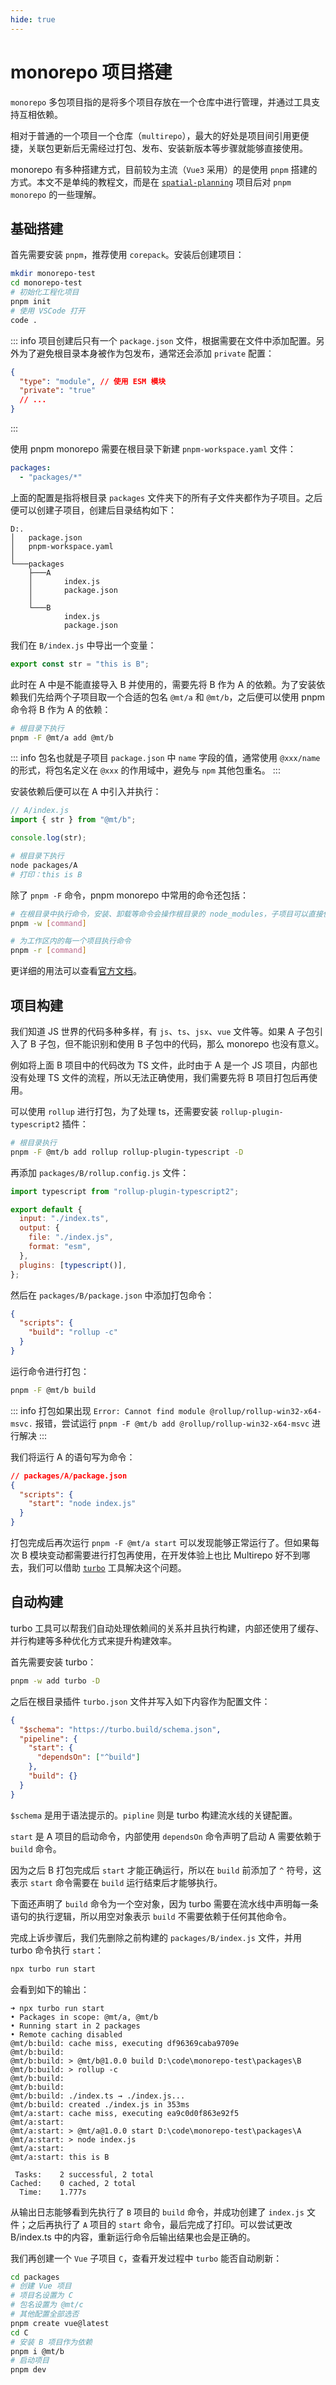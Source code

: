 ```yaml
---
hide: true
---
```


# monorepo 项目搭建

`monorepo` 多包项目指的是将多个项目存放在一个仓库中进行管理，并通过工具支持互相依赖。

相对于普通的一个项目一个仓库（`multirepo`），最大的好处是项目间引用更便捷，关联包更新后无需经过打包、发布、安装新版本等步骤就能够直接使用。

monorepo 有多种搭建方式，目前较为主流（`Vue3` 采用）的是使用 `pnpm` 搭建的方式。本文不是单纯的教程文，而是在 [`spatial-planning`](https://github.com/Xaviw/spatial-planning) 项目后对 `pnpm monorepo` 的一些理解。

## 基础搭建

首先需要安装 `pnpm`，推荐使用 `corepack`。安装后创建项目：

```sh
mkdir monorepo-test
cd monorepo-test
# 初始化工程化项目
pnpm init
# 使用 VSCode 打开
code .
```

::: info
项目创建后只有一个 `package.json` 文件，根据需要在文件中添加配置。另外为了避免根目录本身被作为包发布，通常还会添加 `private` 配置：

```json
{
  "type": "module", // 使用 ESM 模块
  "private": "true"
  // ...
}
```

:::

使用 pnpm monorepo 需要在根目录下新建 `pnpm-workspace.yaml` 文件：

```yaml
packages:
  - "packages/*"
```

上面的配置是指将根目录 `packages` 文件夹下的所有子文件夹都作为子项目。之后便可以创建子项目，创建后目录结构如下：

```
D:.
│   package.json
│   pnpm-workspace.yaml
│
└───packages
    ├───A
    │       index.js
    │       package.json
    │
    └───B
            index.js
            package.json
```

我们在 `B/index.js` 中导出一个变量：

```js
export const str = "this is B";
```

此时在 A 中是不能直接导入 B 并使用的，需要先将 B 作为 A 的依赖。为了安装依赖我们先给两个子项目取一个合适的包名 `@mt/a` 和 `@mt/b`，之后便可以使用 pnpm 命令将 B 作为 A 的依赖：

```sh
# 根目录下执行
pnpm -F @mt/a add @mt/b
```

::: info
包名也就是子项目 `package.json` 中 `name` 字段的值，通常使用 `@xxx/name` 的形式，将包名定义在 `@xxx` 的作用域中，避免与 `npm` 其他包重名。
:::

安装依赖后便可以在 A 中引入并执行：

```js
// A/index.js
import { str } from "@mt/b";

console.log(str);
```

```sh
# 根目录下执行
node packages/A
# 打印：this is B
```

除了 `pnpm -F` 命令，pnpm monorepo 中常用的命令还包括：

```sh
# 在根目录中执行命令，安装、卸载等命令会操作根目录的 node_modules，子项目可以直接使用根 node_modules 中的依赖
pnpm -w [command]

# 为工作区内的每一个项目执行命令
pnpm -r [command]
```

更详细的用法可以查看[官方文档](https://pnpm.io/zh/filtering)。

## 项目构建

我们知道 JS 世界的代码多种多样，有 `js`、`ts`、`jsx`、`vue` 文件等。如果 A 子包引入了 B 子包，但不能识别和使用 B 子包中的代码，那么 monorepo 也没有意义。

例如将上面 B 项目中的代码改为 TS 文件，此时由于 A 是一个 JS 项目，内部也没有处理 TS 文件的流程，所以无法正确使用，我们需要先将 B 项目打包后再使用。

可以使用 `rollup` 进行打包，为了处理 ts，还需要安装 `rollup-plugin-typescript2` 插件：

```sh
# 根目录执行
pnpm -F @mt/b add rollup rollup-plugin-typescript -D
```

再添加 `packages/B/rollup.config.js` 文件：

```js
import typescript from "rollup-plugin-typescript2";

export default {
  input: "./index.ts",
  output: {
    file: "./index.js",
    format: "esm",
  },
  plugins: [typescript()],
};
```

然后在 `packages/B/package.json` 中添加打包命令：

```json
{
  "scripts": {
    "build": "rollup -c"
  }
}
```

运行命令进行打包：

```sh
pnpm -F @mt/b build
```

::: info
打包如果出现 `Error: Cannot find module @rollup/rollup-win32-x64-msvc.` 报错，尝试运行 `pnpm -F @mt/b add @rollup/rollup-win32-x64-msvc` 进行解决
:::

我们将运行 A 的语句写为命令：

```json
// packages/A/package.json
{
  "scripts": {
    "start": "node index.js"
  }
}
```

打包完成后再次运行 `pnpm -F @mt/a start` 可以发现能够正常运行了。但如果每次 B 模块变动都需要进行打包再使用，在开发体验上也比 Multirepo 好不到哪去，我们可以借助 [`turbo`](https://turbo.build/repo/docs) 工具解决这个问题。

## 自动构建

turbo 工具可以帮我们自动处理依赖间的关系并且执行构建，内部还使用了缓存、并行构建等多种优化方式来提升构建效率。

首先需要安装 turbo：

```sh
pnpm -w add turbo -D
```

之后在根目录插件 `turbo.json` 文件并写入如下内容作为配置文件：

```json
{
  "$schema": "https://turbo.build/schema.json",
  "pipeline": {
    "start": {
      "dependsOn": ["^build"]
    },
    "build": {}
  }
}
```

`$schema` 是用于语法提示的。`pipline` 则是 turbo 构建流水线的关键配置。

`start` 是 A 项目的启动命令，内部使用 `dependsOn` 命令声明了启动 A 需要依赖于 `build` 命令。

因为之后 B 打包完成后 `start` 才能正确运行，所以在 `build` 前添加了 `^` 符号，这表示 `start` 命令需要在 `build` 运行结束后才能够执行。

下面还声明了 `build` 命令为一个空对象，因为 turbo 需要在流水线中声明每一条语句的执行逻辑，所以用空对象表示 `build` 不需要依赖于任何其他命令。

完成上诉步骤后，我们先删除之前构建的 `packages/B/index.js` 文件，并用 turbo 命令执行 `start`：

```sh
npx turbo run start
```

会看到如下的输出：

```
➜ npx turbo run start
• Packages in scope: @mt/a, @mt/b
• Running start in 2 packages
• Remote caching disabled
@mt/b:build: cache miss, executing df96369caba9709e
@mt/b:build:
@mt/b:build: > @mt/b@1.0.0 build D:\code\monorepo-test\packages\B
@mt/b:build: > rollup -c
@mt/b:build:
@mt/b:build:
@mt/b:build: ./index.ts → ./index.js...
@mt/b:build: created ./index.js in 353ms
@mt/a:start: cache miss, executing ea9c0d0f863e92f5
@mt/a:start:
@mt/a:start: > @mt/a@1.0.0 start D:\code\monorepo-test\packages\A
@mt/a:start: > node index.js
@mt/a:start:
@mt/a:start: this is B

 Tasks:    2 successful, 2 total
Cached:    0 cached, 2 total
  Time:    1.777s
```

从输出日志能够看到先执行了 `B` 项目的 `build` 命令，并成功创建了 `index.js` 文件；之后再执行了 `A` 项目的 `start` 命令，最后完成了打印。可以尝试更改 B/index.ts 中的内容，重新运行命令后输出结果也会是正确的。

我们再创建一个 `Vue` 子项目 `C`，查看开发过程中 `turbo` 能否自动刷新：

```sh
cd packages
# 创建 Vue 项目
# 项目名设置为 C
# 包名设置为 @mt/c
# 其他配置全部选否
pnpm create vue@latest
cd C
# 安装 B 项目作为依赖
pnpm i @mt/b
# 启动项目
pnpm dev
```
